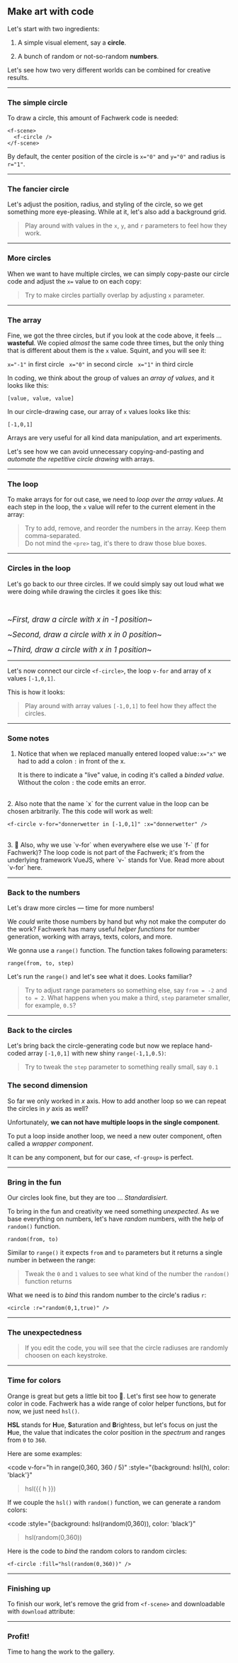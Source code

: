 ## Make art with code

Let's start with two ingredients:

1. A simple visual element, say a **circle**.

2. A bunch of random or not-so-random **numbers**. 

Let's see how two very different worlds can be combined for creative results.

---

### The simple circle

To draw a circle, this amount of Fachwerk code is needed:

```
<f-scene>
  <f-circle />
</f-scene>
```

By default, the center position of the circle is `x="0"` and `y="0"` and radius is `r="1"`.

---

### The fancier circle

Let's adjust the position, radius, and styling of the circle, so we get something more eye-pleasing. While at it, let's also add a background grid.

<f-content-example src="./examples/art1.md" />

> Play around with values in the `x`, `y`, and `r` parameters to feel how they work.

---

### More circles

When we want to have multiple circles, we can simply copy-paste our circle code and adjust the `x=` value to on each copy:

<f-content-example src="./examples/art1b.md" />

> Try to make circles partially overlap by adjusting `x` parameter.

---

### The array

Fine, we got the three circles, but if you look at the code above, it feels ... **wasteful**. We copied *almost* the same code three times, but the only thing that is different about them is the `x` value. Squint, and you will see it:

`x="-1"` in first circle
` x="0"` in second circle
` x="1"` in third circle

In coding, we think about the group of values an <var>array of values</var>, and it looks like this:

```
[value, value, value]
```

In our circle-drawing case, our array of `x` values looks like this:

```
[-1,0,1]
```

Arrays are very useful for all kind data manipulation, and art experiments. 

Let's see how we can avoid unnecessary copying-and-pasting and *automate the repetitive circle drawing* with arrays.

---

### The loop

To make arrays for for out case, we need to <var>loop over the array values</var>. At each step in the loop, the `x` value will refer to the current element in the array:

<f-content-example src="./examples/art1c.md" />

> Try to add, remove, and reorder the numbers in the array. Keep them comma-separated.<br>Do not mind the `<pre>` tag, it's there to draw those blue boxes.

---

### Circles in the loop

Let's go back to our three circles. If we could simply say out loud what we were doing while drawing the circles it goes like this:

<br>

<big>~*First, draw a circle with <var class="green">x</var> in <var class="green">-1</var> position*~</big>

<big>~*Second, draw a circle with <var class="green">x</var> in <var class="green">0</var> position*~</big>

 <big>~*Third, draw a circle with <var class="green">x</var> in <var class="green">1</var> position*~</big>

---

Let's now connect our circle `<f-circle>`, the loop `v-for` and array of x values `[-1,0,1]`.

This is how it looks:

<f-content-example src="./examples/art2.md" />

> Play around with array values `[-1,0,1]` to feel how they affect the circles.

---

### Some notes

1. Notice that when we replaced manually entered looped value`:x="x"` we had to add a colon `:` in front of the x. 

	It is there to indicate a "live" value, in coding it's called a <var>binded value</var>. Without the colon `:` the code emits an error.
<br>
2. Also note that the name `x` for the current value in the loop can be chosen arbitrarily. The this code will work as well:

  ```
  <f-circle v-for="donnerwetter in [-1,0,1]" :x="donnerwetter" />
  ```
<br>
3. 🤔 Also, why we use `v-for` when everywhere else we use `f-` (f for Fachwerk)? The loop code is not part of the Fachwerk; it's from the underlying framework VueJS, where `v-` stands for Vue. Read more about `v-for` <f-link to="https://vuejs.org/v2/guide/list.html">here</f-link>.

---

### Back to the numbers

Let's draw more circles — time for more numbers!

We *could* write those numbers by hand but why not make the computer do the work? Fachwerk has many useful <var>helper functions</var> for number generation, working with arrays, texts, colors, and more.

We gonna use a <f-link to="/range">`range()`</f-link> function. The function takes following parameters:

```
range(from, to, step)
```

Let's run the `range()` and let's see what it does. Looks familiar?

<f-content-example src="./examples/art2b.md" />

> Try to adjust range parameters so something else, say `from = -2` and `to = 2`. What happens when you make a third, `step` parameter smaller, for example, `0.5`?

---

### Back to the circles

Let's bring back the circle-generating code but now we replace hand-coded array `[-1,0,1]` with new shiny `range(-1,1,0.5)`:

<f-content-example src="./examples/art3.md" />

> Try to tweak the `step` parameter to something really small, say `0.1`

### The second dimension

So far we only worked in <var class="blue">x</var> axis. How to add another loop so we can repeat the circles in <var class="green">y</var> axis as well?

Unfortunately, **we can not have multiple loops in the single component**. 

To put a loop inside another loop, we need a new outer component, often called a *wrapper component*. 

It can be any component, but for our case, `<f-group>` is perfect.

<f-content-example src="./examples/art4.md" />

---

### Bring in the fun

Our circles look fine, but they are too ... *Standardisiert*. 

To bring in the fun and creativity we need something *unexpected*. As we base everything on numbers, let's have <var>random</var> numbers, with the help of  <f-link to="/random">`random()`</f-link> function. 

```
random(from, to)
```

Similar to `range()` it expects `from` and `to` parameters but it returns a single number in between the range:

<f-content-example src="./examples/art4b.md" />

> Tweak the `0` and `1` values to see what kind of the number the `random()` function returns

What we need is to <var class="gray">bind</var> this random number to the circle's radius `r`:

```
<circle :r="random(0,1,true)" />
```

---

### The unexpectedness

<f-content-example src="./examples/art5.md" />

> If you edit the code, you will see that the circle radiuses are randomly choosen on each keystroke.

---

### Time for colors

Orange is great but gets a little bit too 🍊. Let's first see how to generate color in code. Fachwerk has a wide range of color helper functions, but for now, we just need `hsl()`.

**HSL** stands for **H**ue, **S**aturation and **B**rightess, but let's focus on just the **H**ue, the value that indicates the color position in the <var>spectrum</var> and ranges from `0` to `360`.

Here are some examples:

<code
  v-for="h in range(0,360, 360 / 5)"
  :style="{background: hsl(h), color: 'black'}"
>hsl({{ h }})</code>

If we couple the `hsl()` with `random()` function, we can generate a random colors:

<code
  :style="{background: hsl(random(0,360)), color: 'black'}"
>hsl(random(0,360))</code>

Here is the code to <var class="gray">bind</var> the random colors to  random circles:

```
<f-circle :fill="hsl(random(0,360))" />
```

---

### Finishing up

To finish our work, let's remove the grid from `<f-scene>` and downloadable with `download` attribute:

<f-content-example src="./examples/art6.md" />

---

### Profit!

Time to hang the work to the gallery.

<f-scene responsive download>
  <f-group
    v-for="y in range(-1.5,1.5,0.3)"
  >
    <component
      :is="any('f-circle','f-hexagon')"
      v-for="x in range(-1.5,1.5,0.3)"
      :x="x"
      :y="y"
      :r="random(0,0.5,true)"
      :fill="hsl(random(0,360))"
      stroke
      multiply
    />
  </f-group>
</f-scene>